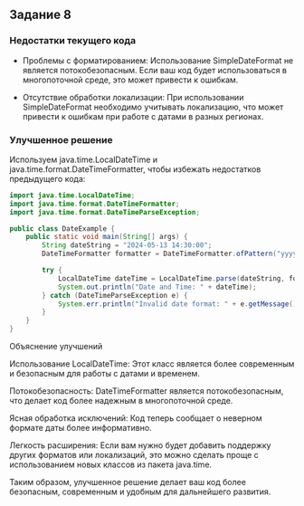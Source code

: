## Задание 8

### Недостатки текущего кода

- Проблемы с форматированием: Использование SimpleDateFormat не является потокобезопасным.
Если ваш код будет использоваться в многопоточной среде, это может привести к ошибкам.


- Отсутствие обработки локализации: При использовании SimpleDateFormat необходимо учитывать локализацию, 
что может привести к ошибкам при работе с датами в разных регионах.

### Улучшенное решение

Используем java.time.LocalDateTime и java.time.format.DateTimeFormatter, чтобы избежать недостатков предыдущего кода:
```java
import java.time.LocalDateTime;
import java.time.format.DateTimeFormatter;
import java.time.format.DateTimeParseException;

public class DateExample {
    public static void main(String[] args) {
        String dateString = "2024-05-13 14:30:00";
        DateTimeFormatter formatter = DateTimeFormatter.ofPattern("yyyy-MM-dd HH:mm:ss");

        try {
            LocalDateTime dateTime = LocalDateTime.parse(dateString, formatter);
            System.out.println("Date and Time: " + dateTime);
        } catch (DateTimeParseException e) {
            System.err.println("Invalid date format: " + e.getMessage());
        }
    }
}
```

Объяснение улучшений

Использование LocalDateTime: Этот класс является более современным и безопасным для работы с датами и временем.

Потокобезопасность: DateTimeFormatter является потокобезопасным, что делает код более надежным в многопоточной среде.

Ясная обработка исключений: Код теперь сообщает о неверном формате даты более информативно.

Легкость расширения: Если вам нужно будет добавить поддержку других форматов или локализаций, это можно сделать проще с использованием новых классов из пакета java.time.

Таким образом, улучшенное решение делает ваш код более безопасным, современным и удобным для дальнейшего развития.